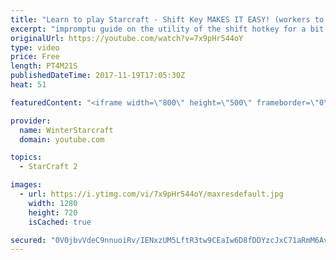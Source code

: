 ```yaml
---
title: "Learn to play Starcraft - Shift Key MAKES IT EASY! (workers to gas, waypoints, ctrl grps, moving)"
excerpt: "impromptu guide on the utility of the shift hotkey for a bit of everything"
originalUrl: https://youtube.com/watch?v=7x9pHr544oY
type: video
price: Free
length: PT4M21S
publishedDateTime: 2017-11-19T17:05:30Z
heat: 51

featuredContent: "<iframe width=\"800\" height=\"500\" frameborder=\"0\" src=\"https://www.youtube.com/embed/7x9pHr544oY\" allow=\"accelerometer; autoplay; encrypted-media; gyroscope; picture-in-picture\" allowfullscreen></iframe>"

provider:
  name: WinterStarcraft
  domain: youtube.com

topics:
  - StarCraft 2

images:
  - url: https://i.ytimg.com/vi/7x9pHr544oY/maxresdefault.jpg
    width: 1280
    height: 720
    isCached: true

secured: "0V0jbvVdeC9nnuoiRv/IENxzUM5LftR3tw9CEaIw6D8fDDYzcJxC71aRmM6AvyfESic/y7551fFfBkNH22f3TdgBSdrBbxDpkkXwD29C/icpnGk3WHjLJdubZj9XABTdLk3uFG+2HbzCjp6K6MUcZlyBnhoaNr6zpB8E/OamSiobs77PdUyDiNUyChpwutI/YrLbYllfaaKCa+5hqKjkpG7UHeujdmlHsy2kFE7ifcXZzXCuCoH9qM6mn67lC2aKUYdkCiKPhv1NCiGz4R6lDy5Jsbjh+CaZChOqGTyUkH5bLoB6AffkVJOX5dWiMobU5SciUx9+GUNI3I077KZSn3UVxqauVneas+jY2I4KNjQqaDSeQDYCJhRZafGZPkjEwJ8+GPoh4HQ6bagW9pCbR6Xz0FCPjjCfwRjCDld64mA=;YbqKNaaemC58ok0QUAx+Zg=="
---
```



